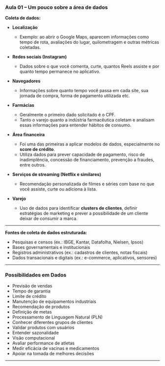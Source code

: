 
### Aula 01 – Um pouco sobre a área de dados

**Coleta de dados:**

* **Localização**

  * Exemplo: ao abrir o Google Maps, aparecem informações como tempo de rota, avaliações do lugar, quilometragem e outras métricas coletadas.

* **Redes sociais (Instagram)**

  * Dados sobre o que você comenta, curte, quantos Reels assiste e por quanto tempo permanece no aplicativo.

* **Navegadores**

  * Informações sobre quanto tempo você passa em cada site, sua jornada de compra, forma de pagamento utilizada etc.

* **Farmácias**

  * Geralmente o primeiro dado solicitado é o CPF.
  * Tanto o varejo quanto a indústria farmacêutica coletam e analisam essas informações para entender hábitos de consumo.

* **Área financeira**

  * Foi uma das primeiras a aplicar modelos de dados, especialmente no **score de crédito**.
  * Utiliza dados para prever capacidade de pagamento, risco de inadimplência, concessão de financiamento, prevenção a fraudes, entre outros.

* **Serviços de streaming (Netflix e similares)**

  * Recomendação personalizada de filmes e séries com base no que você assiste, curte ou adiciona à lista.

* **Varejo**

  * Uso de dados para identificar **clusters de clientes**, definir estratégias de marketing e prever a possibilidade de um cliente deixar de consumir a marca.

---

**Fontes de coleta de dados estruturada:**

* Pesquisas e censos (ex.: IBGE, Kantar, Datafolha, Nielsen, Ipsos)
* Bases governamentais e institucionais
* Registros administrativos (ex.: cadastros de clientes, notas fiscais)
* Dados transacionais e digitais (ex.: e-commerce, aplicativos, sensores)

---

### Possibilidades em Dados

* Previsão de vendas
* Tempo de garantia
* Limite de crédito
* Manutenção de equipamentos industriais
* Recomendação de produtos
* Definição de metas
* Processamento de Linguagem Natural (PLN)
* Conhecer diferentes grupos de clientes
* Validar produtos com usuários
* Entender sazonalidade
* Visão computacional
* Avaliar performance de atletas
* Medir eficácia de vacinas e medicamentos
* Apoiar na tomada de melhores decisões

---
